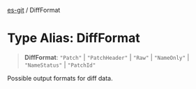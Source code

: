 [es-git](../globals.md) / DiffFormat

# Type Alias: DiffFormat

> **DiffFormat**: `"Patch"` \| `"PatchHeader"` \| `"Raw"` \| `"NameOnly"` \| `"NameStatus"` \| `"PatchId"`

Possible output formats for diff data.
